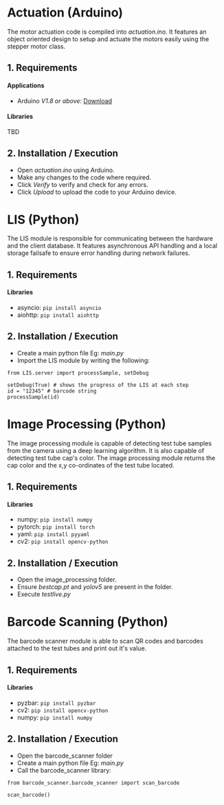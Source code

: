 # Actuation (Arduino)
The motor actuation code is compiled into _actuation.ino_.
It features an object oriented design to setup and actuate the motors easily using the stepper motor class.

## 1. Requirements
#### Applications
- Arduino _V1.8 or above_: [Download](https://www.arduino.cc/en/software)
#### Libraries
TBD

## 2. Installation / Execution
- Open _actuation.ino_ using Arduino.
- Make any changes to the code where required.
- Click *Verify* to verify and check for any errors.
- Click *Upload* to upload the code to your Arduino device.

# LIS (Python)
The LIS module is responsible for communicating between the hardware and the client database. It features
asynchronous API handling and a local storage failsafe to ensure error handling during network failures.
## 1. Requirements
#### Libraries
- asyncio: `pip install asyncio`
- aiohttp: `pip install aiohttp`

## 2. Installation / Execution
- Create a main python file Eg: _main.py_
- Import the LIS module by writing the following:
```
from LIS.server import processSample, setDebug

setDebug(True) # shows the progress of the LIS at each step
id = "12345" # barcode string
processSample(id)
```

# Image Processing (Python)
The image processing module is capable of detecting test tube samples from the camera using a deep learning algorithm. It is also
capable of detecting test tube cap's color. The image processing module returns the cap color and the x,y co-ordinates of the test
tube located.

## 1. Requirements
#### Libraries
- numpy:   `pip install numpy`
- pytorch: `pip install torch`
- yaml:    `pip install pyyaml`
- cv2:     `pip install opencv-python`

## 2. Installation / Execution
- Open the image_processing folder.
- Ensure _bestcap.pt_ and _yolov5_ are present in the folder.
- Execute _testlive.py_

# Barcode Scanning (Python)
The barcode scanner module is able to scan QR codes and barcodes attached to the test tubes and print out it's value.

## 1. Requirements
#### Libraries
- pyzbar:  `pip install pyzbar`
- cv2:     `pip install opencv-python`
- numpy:   `pip install numpy`

## 2. Installation / Execution
- Open the barcode_scanner folder
- Create a main python file Eg: _main.py_
- Call the barcode_scanner library:
```
from barcode_scanner.barcode_scanner import scan_barcode

scan_barcode()
```
